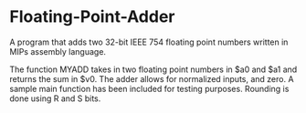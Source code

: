 # Floating-Point-Adder
A program that adds two 32-bit IEEE 754 floating point numbers written in MIPs assembly language.

The function MYADD takes in two floating point numbers in $a0 and $a1 and returns the sum in $v0. The adder allows 
for normalized inputs, and zero. A sample main function has been included for testing purposes. Rounding is done using
R and S bits. 
